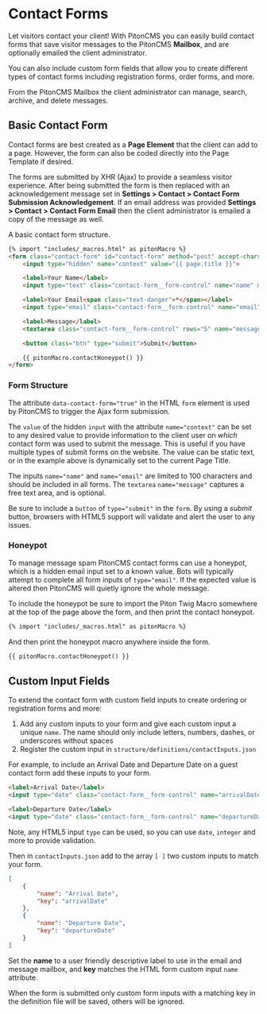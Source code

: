 # Contact Forms

Let visitors contact your client! With PitonCMS you can easily build contact forms that save visitor messages to the PitonCMS **Mailbox**, and are optionally emailed the client administrator.

You can also include custom form fields that allow you to create different types of contact forms including registration forms, order forms, and more.

From the PitonCMS Mailbox the client administrator can manage, search, archive, and delete messages.

## Basic Contact Form
Contact forms are best created as a **Page Element** that the client can add to a page. However, the form can also be coded directly into the Page Template if desired.

The forms are submitted by XHR (Ajax) to provide a seamless visitor experience. After being submitted the form is then replaced with an acknowledgement message set in **Settings > Contact > Contact Form Submission Acknowledgement**. If an email address was provided **Settings > Contact > Contact Form Email** then the client administrator is emailed a copy of the message as well.

A basic contact form structure.

```html
{% import "includes/_macros.html" as pitonMacro %}
<form class="contact-form" id="contact-form" method="post" accept-charset="utf-8" data-contact-form="true">
    <input type="hidden" name="context" value="{{ page.title }}">

    <label>Your Name</label>
    <input type="text" class="contact-form__form-control" name="name" maxlength="100" placeholder="Name" autocomplete="off">

    <label>Your Email<span class="text-danger">*</span></label>
    <input type="email" class="contact-form__form-control" name="email" maxlength="100" placeholder="Email address" required autocomplete="off">

    <label>Message</label>
    <textarea class="contact-form__form-control" rows="5" name="message"></textarea>

    <button class="btn" type="submit">Submit</button>

    {{ pitonMacro.contactHoneypot() }}
</form>
```

### Form Structure
The attribute `data-contact-form="true"` in the HTML `form` element is used by PitonCMS to trigger the Ajax form submission.

The `value` of the hidden `input` with the attribute `name="context"` can be set to any desired value to provide information to the client user on _which_ contact form was used to submit the message. This is useful if you have multiple types of submit forms on the website. The value can be static text, or in the example above is dynamically set to the current Page Title.

The inputs `name="name"` and `name="email"` are limited to 100 characters and should be included in all forms. The `textarea` `name="message"` captures a free text area, and is optional.

Be sure to include a `button` of `type="submit"` in the `form`. By using a _submit_ button, browsers with HTML5 support will validate and alert the user to any issues.

### Honeypot
To manage message spam PitonCMS contact forms can use a honeypot, which is a hidden email input set to a known value. Bots will typically attempt to complete all form inputs of `type="email"`. If the expected value is altered then PitonCMS will quietly ignore the whole message.

To include the honeypot be sure to import the Piton Twig Macro somewhere at the top of the page above the form, and then print the contact honeypot.

```html
{% import "includes/_macros.html" as pitonMacro %}
```

And then print the honeypot macro anywhere inside the form.
```html
{{ pitonMacro.contactHoneypot() }}
```

## Custom Input Fields
To extend the contact form with custom field inputs to create ordering or registration forms and more:

1. Add any custom inputs to your form and give each custom input a unique `name`. The name should only include letters, numbers, dashes, or underscores without spaces
2. Register the custom input in `structure/definitions/contactInputs.json`

For example, to include an Arrival Date and Departure Date on a guest contact form add these inputs to your form.

```html
<label>Arrival Date</label>
<input type="date" class="contact-form__form-control" name="arrivalDate">

<label>Departure Date</label>
<input type="date" class="contact-form__form-control" name="departureDate">
```

Note, any HTML5 input `type` can be used, so you can use `date`, `integer` and more to provide validation.

Then in `contactInputs.json` add to the array `[ ]` two custom inputs to match your form.

```json
[
    {
        "name": "Arrival Date",
        "key": "arrivalDate"
    },
    {
        "name": "Departure Date",
        "key": "departureDate"
    }
]
```

Set the **name** to a user friendly descriptive label to use in the email and message mailbox, and **key** matches the HTML form custom input `name` attribute.

When the form is submitted only custom form inputs with a matching key in the definition file will be saved, others will be ignored.
